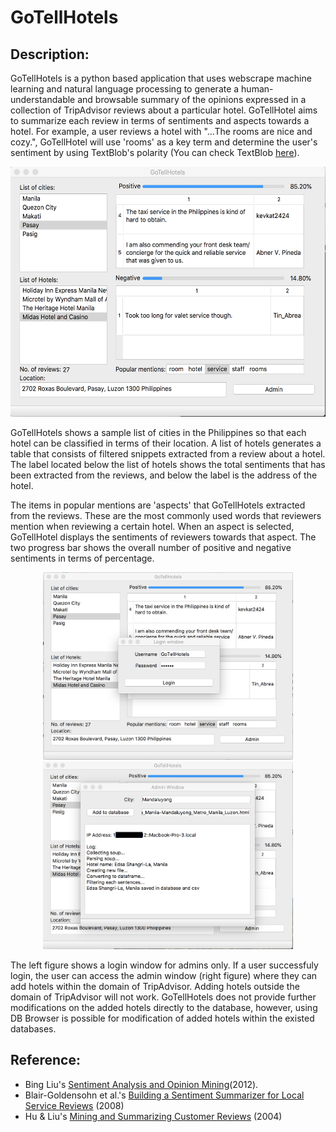 <h1>GoTellHotels</h1>
<h2>Description:</h2>

GoTellHotels is a python based application that uses webscrape machine learning and natural language processing to generate a human-understandable and browsable summary of the opinions expressed in a collection of TripAdvisor reviews about a particular hotel. GoTellHotel aims to summarize each review in terms of sentiments and aspects towards a hotel. For example, a user reviews a hotel with "...The rooms are nice and cozy.", GoTellHotel will use 'rooms' as a key term and determine the user's sentiment by using TextBlob's polarity (You can check TextBlob [here](https://tinyurl.com/y84hdx8b)).

<p align="center">
<img src="images/GoTellHotels-window.png" width="600" height="400">
</p>


GoTellHotels shows a sample list of cities in the Philippines so that each hotel can be classified in terms of their location. A list of hotels generates a table that consists of filtered snippets extracted from a review about a hotel. The label located below the list of hotels shows the total sentiments that has been extracted from the reviews, and below the label is the address of the hotel.  

The items in popular mentions are 'aspects' that GoTellHotels extracted from the reviews. These are the most commonly used words that reviewers mention when reviewing a certain hotel. When an aspect is selected, GoTellHotel displays the sentiments of reviewers towards that aspect. The two progress bar shows the overall number of positive and negative sentiments in terms of percentage. 

<p align="center">
<img src="images/Login_to_admin.png" width="400" height="300">
<img src="images/admin_window.png" width="400" height="300">    
</p>

The left figure shows a login window for admins only. If a user successfuly login, the user can access the admin window (right figure) where they can add hotels within the domain of TripAdvisor. Adding hotels outside the domain of TripAdvisor will not work. GoTellHotels does not provide further modifications on the added hotels directly to the database, however, using DB Browser is possible for modification of added hotels within the existed databases.

<h2>Reference:</h2>

* Bing Liu's [Sentiment Analysis and Opinion Mining](https://www.cs.uic.edu/~liub/FBS/SentimentAnalysis-and-OpinionMining.pdf)(2012).
* Blair-Goldensohn et al.'s [Building a Sentiment Summarizer for Local Service Reviews](https://www.cs.uic.edu/~liub/FBS/sentiment-analysis.html) (2008) 
* Hu & Liu's [Mining and Summarizing Customer Reviews](https://www.cs.uic.edu/~liub/publications/kdd04-revSummary.pdf) (2004)
    
